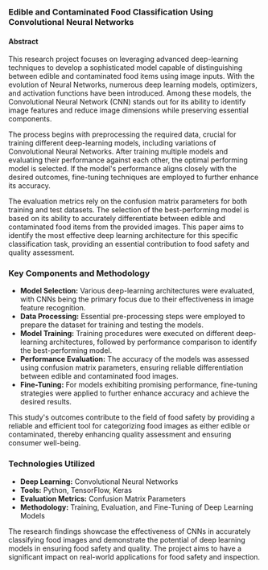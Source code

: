 ### Edible and Contaminated Food Classification Using Convolutional Neural Networks

#### Abstract

This research project focuses on leveraging advanced deep-learning techniques to develop a sophisticated model capable of distinguishing between edible and contaminated food items using image inputs. With the evolution of Neural Networks, numerous deep learning models, optimizers, and activation functions have been introduced. Among these models, the Convolutional Neural Network (CNN) stands out for its ability to identify image features and reduce image dimensions while preserving essential components.

The process begins with preprocessing the required data, crucial for training different deep-learning models, including variations of Convolutional Neural Networks. After training multiple models and evaluating their performance against each other, the optimal performing model is selected. If the model's performance aligns closely with the desired outcomes, fine-tuning techniques are employed to further enhance its accuracy.

The evaluation metrics rely on the confusion matrix parameters for both training and test datasets. The selection of the best-performing model is based on its ability to accurately differentiate between edible and contaminated food items from the provided images. This paper aims to identify the most effective deep learning architecture for this specific classification task, providing an essential contribution to food safety and quality assessment.

### Key Components and Methodology

- **Model Selection:** Various deep-learning architectures were evaluated, with CNNs being the primary focus due to their effectiveness in image feature recognition.
- **Data Processing:** Essential pre-processing steps were employed to prepare the dataset for training and testing the models.
- **Model Training:** Training procedures were executed on different deep-learning architectures, followed by performance comparison to identify the best-performing model.
- **Performance Evaluation:** The accuracy of the models was assessed using confusion matrix parameters, ensuring reliable differentiation between edible and contaminated food images.
- **Fine-Tuning:** For models exhibiting promising performance, fine-tuning strategies were applied to further enhance accuracy and achieve the desired results.

This study's outcomes contribute to the field of food safety by providing a reliable and efficient tool for categorizing food images as either edible or contaminated, thereby enhancing quality assessment and ensuring consumer well-being.

### Technologies Utilized

- **Deep Learning:** Convolutional Neural Networks
- **Tools:** Python, TensorFlow, Keras
- **Evaluation Metrics:** Confusion Matrix Parameters
- **Methodology:** Training, Evaluation, and Fine-Tuning of Deep Learning Models

The research findings showcase the effectiveness of CNNs in accurately classifying food images and demonstrate the potential of deep learning models in ensuring food safety and quality. The project aims to have a significant impact on real-world applications for food safety and inspection.
